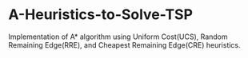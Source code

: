 # A-Heuristics-to-Solve-TSP
Implementation of A* algorithm using Uniform Cost(UCS), Random Remaining Edge(RRE), and Cheapest Remaining Edge(CRE) heuristics. 
